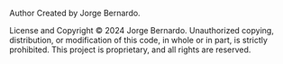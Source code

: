 Author
Created by Jorge Bernardo.

License and Copyright
© 2024 Jorge Bernardo. Unauthorized copying, distribution, 
or modification of this code, in whole or in part, is strictly prohibited.
This project is proprietary, and all rights are reserved.
